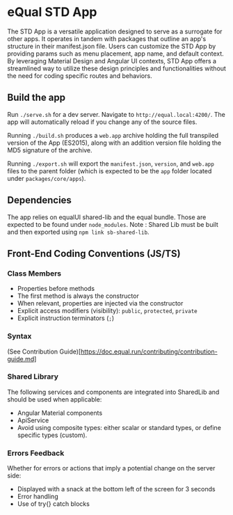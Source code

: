 # eQual STD App

The STD App is a versatile application designed to serve as a surrogate for other apps. It operates in tandem with packages that outline an app's structure in their manifest.json file.
Users can customize the STD App by providing params such as menu placement, app name, and default context.
By leveraging Material Design and Angular UI contexts, STD App offers a streamlined way to utilize these design principles and functionalities without the need for coding specific routes and behaviors.


## Build the app

Run `./serve.sh` for a dev server. Navigate to `http://equal.local:4200/`. The app will automatically reload if you change any of the source files.

Running `./build.sh` produces a `web.app` archive holding the full transpiled version of the App (ES2015), along with an addition version file holding the MD5 signature of the archive.

Running `./export.sh` will export the `manifest.json`, `version`, and `web.app` files to the parent folder (which is expected to be the `app` folder located under `packages/core/apps`).


## Dependencies
The app relies on equalUI shared-lib and the equal bundle. Those are expected to be found under `node_modules`.
Note : Shared Lib must be built and then exported using `npm link sb-shared-lib`.


## Front-End Coding Conventions (JS/TS)

### Class Members
- Properties before methods
- The first method is always the constructor
- When relevant, properties are injected via the constructor
- Explicit access modifiers (visibility): `public`, `protected`, `private`
- Explicit instruction terminators (`;`)

### Syntax

(See Contribution Guide)[https://doc.equal.run/contributing/contribution-guide.md]

### Shared Library

The following services and components are integrated into SharedLib and should be used when applicable:

- Angular Material components
- ApiService
- Avoid using composite types: either scalar or standard types, or define specific types (custom).

### Errors Feedback

Whether for errors or actions that imply a potential change on the server side:

- Displayed with a snack at the bottom left of the screen for 3 seconds
- Error handling
- Use of try{} catch blocks
